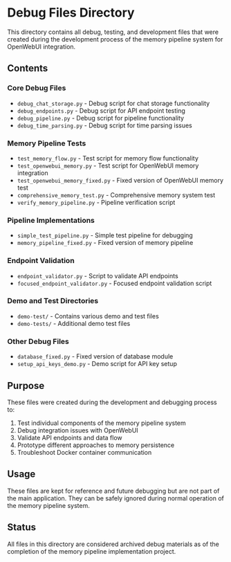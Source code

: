 # Debug Files Directory

This directory contains all debug, testing, and development files that were created during the development process of the memory pipeline system for OpenWebUI integration.

## Contents

### Core Debug Files
- `debug_chat_storage.py` - Debug script for chat storage functionality
- `debug_endpoints.py` - Debug script for API endpoint testing
- `debug_pipeline.py` - Debug script for pipeline functionality
- `debug_time_parsing.py` - Debug script for time parsing issues

### Memory Pipeline Tests
- `test_memory_flow.py` - Test script for memory flow functionality
- `test_openwebui_memory.py` - Test script for OpenWebUI memory integration
- `test_openwebui_memory_fixed.py` - Fixed version of OpenWebUI memory test
- `comprehensive_memory_test.py` - Comprehensive memory system test
- `verify_memory_pipeline.py` - Pipeline verification script

### Pipeline Implementations
- `simple_test_pipeline.py` - Simple test pipeline for debugging
- `memory_pipeline_fixed.py` - Fixed version of memory pipeline

### Endpoint Validation
- `endpoint_validator.py` - Script to validate API endpoints
- `focused_endpoint_validator.py` - Focused endpoint validation script

### Demo and Test Directories
- `demo-test/` - Contains various demo and test files
- `demo-tests/` - Additional demo test files

### Other Debug Files
- `database_fixed.py` - Fixed version of database module
- `setup_api_keys_demo.py` - Demo script for API key setup

## Purpose

These files were created during the development and debugging process to:
1. Test individual components of the memory pipeline system
2. Debug integration issues with OpenWebUI
3. Validate API endpoints and data flow
4. Prototype different approaches to memory persistence
5. Troubleshoot Docker container communication

## Usage

These files are kept for reference and future debugging but are not part of the main application. They can be safely ignored during normal operation of the memory pipeline system.

## Status

All files in this directory are considered archived debug materials as of the completion of the memory pipeline implementation project.
